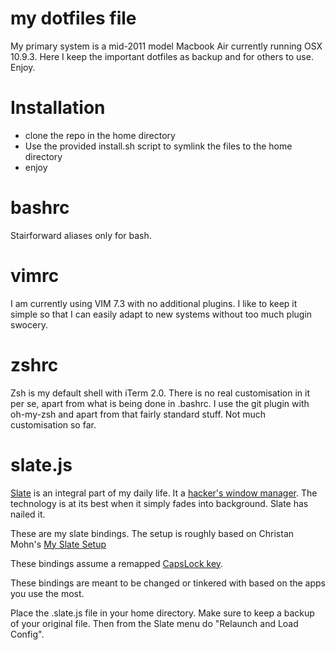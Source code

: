 my dotfiles file
==============

My primary system is a mid-2011 model Macbook Air currently running OSX 10.9.3. Here I keep the important dotfiles as backup and for others to use. Enjoy. 

Installation
=======
- clone the repo in the home directory
- Use the provided install.sh script to symlink the files to the home directory
- enjoy

bashrc
=======
Stairforward aliases only for bash. 

vimrc
======

I am currently using VIM 7.3 with no additional plugins. I like to keep it simple so that I can easily adapt to new systems without too much plugin swocery. 

zshrc
======
Zsh is my default shell with iTerm 2.0. There is no real customisation in it per se, apart from what is being done in .bashrc. I use the git plugin with oh-my-zsh and apart from that fairly standard stuff. Not much customisation so far. 


slate.js
=====
[Slate](https://github.com/jigish/slate) is an integral part of my daily life. It a [hacker's window manager](http://thume.ca/howto/2012/11/19/using-slate/). The technology is at its best when it simply fades into background. Slate has nailed it. 

These are my slate bindings. The setup is roughly based on Christan Mohn's [My Slate Setup](http://vninja.net/osx/slate-setup/)

These bindings assume a remapped [CapsLock key](http://www.tenshu.net/2012/11/using-caps-lock-as-new-modifier-key-in.html).

These bindings are meant to be changed or tinkered with based on the apps you use the most.

Place the .slate.js file in your home directory. Make sure to keep a backup of your original file. Then from the Slate menu do "Relaunch and Load Config".
